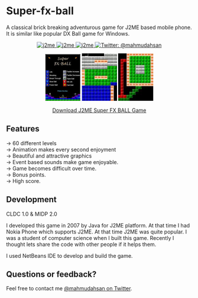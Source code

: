 # Super-fx-ball
A classical brick breaking adventurous game for J2ME based mobile phone. It is similar like popular DX Ball game for Windows. 

<p align="center">
    <a href="https://github.com/mahmudahsan/Super-fx-ball">
        <img src="https://img.shields.io/badge/Java-J2ME-orange.svg" alt="j2me" />
    </a>
    <a href="https://docs.oracle.com/javame/config/cldc/ref-impl/cldc1.0/cldcapi.pdf">
        <img src="https://img.shields.io/badge/CLDC-1.0-yellowgreen.svg" alt="j2me" />
    </a>
    <a href="http://www.oracle.com/technetwork/java/whatsnew-138562.html">
        <img src="https://img.shields.io/badge/MIDP-2.0-red.svg" alt="j2me" />
    </a>
    <a href="https://twitter.com/mahmudahsan">
        <img src="https://img.shields.io/badge/contact%40-mahmudahsan-green.svg" alt="Twitter: @mahmudahsan" />
    </a>
</p>


<p align="center">
    <img src="game1.jpg" width="95" max-width="100%" alt="Super Fx Ball" />
    <img src="game2.jpg" width="95" max-width="100%" alt="Super Fx Ball" />
    <img src="game3.jpg" width="95" max-width="100%" alt="Super Fx Ball" />
</p>	

<p align="center">
<a href="dist/Super%20FX-BALL.jar">Download J2ME Super FX BALL Game</a>
</p>

## Features

-> 60 different levels <br />
-> Animation makes every second enjoyment<br />
-> Beautiful and attractive graphics<br />
-> Event based sounds make game enjoyable.<br />
-> Game becomes difficult over time.<br />
-> Bonus points.<br />
-> High score.<br />


## Development
CLDC 1.0 &amp; MIDP 2.0

I developed this game in 2007 by Java for J2ME platform. At that time I had Nokia Phone which supports J2ME. At that time J2ME was quite popular. I was a student of computer science when I built this game. Recently I thought lets share the code with other people if it helps them.

I used NetBeans IDE to develop and build the game.

## Questions or feedback?

Feel free to contact me [@mahmudahsan on Twitter](https://twitter.com/mahmudahsan).
